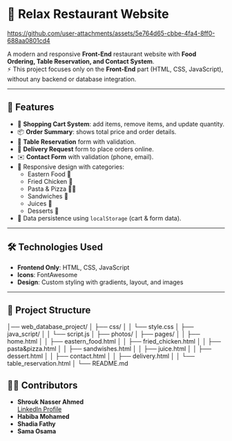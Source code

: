 # 🍴 Relax Restaurant Website  


https://github.com/user-attachments/assets/5e764d65-cbbe-4fa4-8ff0-688aa0801cd4


A modern and responsive **Front-End** restaurant website with **Food Ordering, Table Reservation, and Contact System**.  
⚡ This project focuses only on the **Front-End** part (HTML, CSS, JavaScript), without any backend or database integration.  

---

## 🚀 Features
- 🛒 **Shopping Cart System**: add items, remove items, and update quantity.  
- 📦 **Order Summary**: shows total price and order details.  
- 📱 **Table Reservation** form with validation.  
- 🚚 **Delivery Request** form to place orders online.  
- ✉️ **Contact Form** with validation (phone, email).  
- 🎨 Responsive design with categories:  
  - Eastern Food 🍲  
  - Fried Chicken 🍗  
  - Pasta & Pizza 🍝🍕  
  - Sandwiches 🥪  
  - Juices 🍹  
  - Desserts 🍰  
- 💾 Data persistence using `localStorage` (cart & form data).  

---

## 🛠️ Technologies Used
- **Frontend Only**: HTML, CSS, JavaScript 
- **Icons**: FontAwesome  
- **Design**: Custom styling with gradients, layout, and images  

---

## 📂 Project Structure
│── web_database_project/
│ ├── css/
│ │ └── style.css
│ ├── java_script/
│ │ └── script.js
│ ├── photos/
│ ├── pages/
│ │ ├── home.html
│ │ ├── eastern_food.html
│ │ ├── fried_chicken.html
│ │ ├── pasta&pizza.html
│ │ ├── sandwishes.html
│ │ ├── juice.html
│ │ ├── dessert.html
│ │ ├── contact.html
│ │ ├── delivery.html
│ │ └── table_reservation.html
│ └── README.md

## 👩‍💻 Contributors
- **Shrouk Nasser Ahmed**  
  [LinkedIn Profile](https://www.linkedin.com/in/shrouk-nasser)  
- **Habiba Mohamed**  
- **Shadia Fathy**  
- **Sama Osama**  
